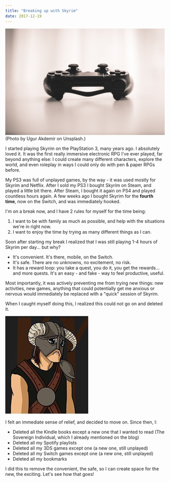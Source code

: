 ```yaml
---
title: "Breaking up with Skyrim"
date: 2017-12-19
---
```


![](/images/ugur-akdemir-238673.jpg)(Photo by Ugur Akdemir on Unsplash.)

I started playing Skyrim on the PlayStation 3, many years ago. I absolutely loved it. It was the first really immersive electronic RPG I've ever played, far beyond anything else: I could create many different characters, explore the world, and even roleplay in ways I could only do with pen & paper RPGs before.

My PS3 was full of unplayed games, by the way - it was used mostly for Skyrim and Netflix. After I sold my PS3 I bought Skyrim on Steam, and played a little bit there. After Steam, I bought it again on PS4 and played countless hours again. A few weeks ago I bought Skyrim for the **fourth time**, now on the Switch, and was immediately hooked.

I'm on a break now, and I have 2 rules for myself for the time being:

1. I want to be with family as much as possible, and help with the situations we're in right now.
2. I want to enjoy the time by trying as many different things as I can.

Soon after starting my break I realized that I was still playing 1-4 hours of Skyrim per day... but why?

- It's convenient. It's there, mobile, on the Switch.
- It's safe. There are no unknowns, no excitement, no risk.
- It has a reward loop: you take a quest, you do it, you get the rewards... and more quests. It's an easy - and fake - way to feel productive, useful.

Most importantly, it was actively preventing me from trying new things: new activities, new games, anything that could potentially get me anxious or nervous would immediately be replaced with a "quick" session of Skyrim.

When I caught myself doing this, I realized this could not go on and deleted it.

![](/images/Blank_2390f304aa68cb2c73f7f45ed3f0528d.jpg)

I felt an immediate sense of relief, and decided to move on. Since then, I:

- Deleted all the Kindle books except a new one that I wanted to read (The Sovereign Individual, which I already mentioned on the blog)
- Deleted all my Spotify playlists
- Deleted all my 3DS games except one (a new one, still unplayed)
- Deleted all my Switch games except one (a new one, still unplayed)
- Deleted all my bookmarks

I did this to remove the convenient, the safe, so I can create space for the new, the exciting. Let's see how that goes!
